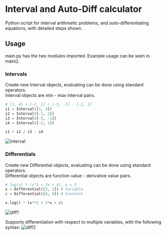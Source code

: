 # Interval and Auto-Diff calculator
Python script for interval arithmetic problems, and auto-differentiating equations, with detailed steps shown.

## Usage
main.py has the two modules imported. Example usage can be seen in main().

### Intervals
Create new Interval objects, evaluating can be done using standard operators.  
Interval objects are min - max interval pairs.
```Python
# [1, 4] + [-1, 2] / [-5, -1] - [-2, 1]
i1 = Interval([1, 4])
i2 = Interval([-1, 2])
i3 = Interval([-5, -1])
i4 = Interval([-2, 1])

i1 + i2 / i3 - i4
```
![interval](https://user-images.githubusercontent.com/45062503/103546938-04f99280-4ea4-11eb-922a-37450434c8d3.png)

### Differentials
Create new Differential objects, evaluating can be done using standard operators.  
Differential objects are function value - derivative value pairs.
```Python
# log(x) * (x^2 + 2x + 4), x = 3
x = Differential([3, 1]) # Variable
c = Differential([4, 0]) # Constant

x.log() * (x**2 + 2*x + c)
```
![diff1](https://user-images.githubusercontent.com/45062503/103547081-383c2180-4ea4-11eb-91c4-4a6aeef12f4c.png)

Supports differentiation with respect to multiple variables, with the following syntax:
![diff2](https://user-images.githubusercontent.com/45062503/103547086-38d4b800-4ea4-11eb-8584-767a92571811.png)
